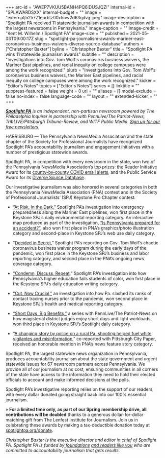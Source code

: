 +++
arc-id = "AWEP7VKUU5BANH4PQ6IDUSJQZI"
internal-id = "SPLAWARDSXX"
internal-budget = ""
image = "external/n2h771eprbtz00xhnw2d63qdvg.jpeg"
image-description = "Spotlight PA received 11 statewide journalism awards in competition with the largest newsrooms in Pennsylvania."
image-caption = ""
image-credit = "Kent M. Wilhelm / Spotlight PA"
image-size = ""
published = 2021-05-03T09:00:17Z
slug = "spotlight-pa-journalism-awards-mariner-east-coronavirus-business-waivers-diverse-source-database"
authors = ["Christopher Baxter"]
byline = "Christopher Baxter"
title = "Spotlight PA wins 11 statewide journalism awards"
subtitle = ""
description = "Investigations into Gov. Tom Wolf's coronavirus business waivers, the Mariner East pipelines, and racial inequity on college campuses were among the work recognized."
blurb = "Investigations into Gov. Tom Wolf's coronavirus business waivers, the Mariner East pipelines, and racial inequity on college campuses were among the work recognized."
kicker = "Editor's Notes"
topics = ["Editor's Notes"]
series = []
linktitle = ""
suppress-featured = false
weight = 0
url = ""
aliases = []
modal-exclude = false
no-index = false
language-code = ""
layout = ""
extended-kicker = ""
+++

<a href="https://www.spotlightpa.org/"><i><b>Spotlight PA</b></i></a><i> is an independent, non-partisan newsroom powered by The Philadelphia Inquirer in partnership with PennLive/The Patriot-News, TribLIVE/Pittsburgh Tribune-Review, and WITF Public Media. </i><a href="https://www.spotlightpa.org/newsletters"><i>Sign up for our free newsletters</i></a><i>.</i>

HARRISBURG — The Pennsylvania NewsMedia Association and the state chapter of the Society for Professional Journalists have recognized Spotlight PA’s accountability journalism and engagement initiatives with a number of prestigious statewide awards.

Spotlight PA, in competition with every newsroom in the state, won two of the Pennsylvania NewsMedia Association’s top prizes: the Reader Initiative Award for its <a href="https://www.spotlightpa.org/newsletters/covid/">county-by-county COVID email alerts</a>, and the Public Service Award for its <a href="https://sources.spotlightpa.org/">Diverse Source Database</a>.

<script src="https://www.spotlightpa.org/embed.js" async></script><div data-spl-embed-version="1" data-spl-src="https://www.spotlightpa.org/embeds/donate/?teaser_text=Our%20members%20allow%20Spotlight%20PA%20to%20keep%20our%20vital%20investigative%20journalism%20free%20and%20available%20to%20all.%20%3Cb%3ESupport%20our%20local%20journalism%20today%2C%20and%20all%20contributions%20will%20be%20DOUBLED.%3C%2Fb%3E&cta_text=YES%2C%20DOUBLE%20MY%20GIFT&eyebrow_text=SPRING%20MEMBERSHIP%20DRIVE"></div>

Our investigative journalism was also honored in several categories in both the Pennsylvania NewsMedia Association (PNA) contest and in the Society of Professional Journalists’ (SPJ) Keystone Pro Chapter contest:

- <a href="https://www.spotlightpa.org/series/mariner-east-pipeline/">“At Risk, In the Dark,”</a> Spotlight PA’s investigation into emergency preparedness along the Mariner East pipelines, won first place in the Keystone SPJ’s daily environmental reporting category. An interactive map produced as part of the investigation, <a href="https://www.spotlightpa.org/news/2020/10/mariner-east-pipeline-interactive-map-explore/">“Is Pennsylvania prepared for an accident?”</a>, also won first place in PNA’s graphics/photo illustration category and second-place in Keystone SPJ’s web use daily category.

- “<a href="https://www.spotlightpa.org/series/decided-in-secret/">Decided in Secret</a>,” Spotlight PA’s reporting on Gov. Tom Wolf’s chaotic coronavirus business waiver program during the early days of the pandemic, won first place in the Keystone SPJ’s business and labor reporting category, and second place in the PNA’s ongoing news coverage category.

- <a href="https://www.spotlightpa.org/news/2020/08/pennsylvania-public-universities-colleges-campus-racism/">“Condemn, Discuss, Repeat,</a>” Spotlight PA’s investigation into how Pennsylvania’s higher education fails students of color, won first place in the Keystone SPJ’s daily education writing category.

- <a href="https://www.spotlightpa.org/news/2020/04/pennsylvania-coronavirus-investigation-contact-tracing-nurses-budget-cuts/">“Cut, Now Crucial,”</a> an investigation into how Pa. slashed its ranks of contact tracing nurses prior to the pandemic, won second place in Keystone SPJ’s health and medical reporting category.

- <a href="https://www.spotlightpa.org/series/short-days-big-benefits/">“Short Days, Big Benefits,”</a> a series with PennLive/The Patriot-News on how magisterial district judges enjoy short days and light workloads, won third place in Keystone SPJ’s Spotlight daily category.

- “<a href="https://www.spotlightpa.org/news/2020/09/pa-state-police-bedford-shooting-civil-rights-marchers/">A changing story by police on a rural Pa. shooting helped fuel white vigilantes and misinformation</a>,” co-reported with Pittsburgh City Paper, received an honorable mention in PNA’s news feature story category.

<script src="https://www.spotlightpa.org/embed.js" async></script><div data-spl-embed-version="1" data-spl-src="https://www.spotlightpa.org/embeds/newsletter/"></div>

Spotlight PA, the largest statewide news organization in Pennsylvania, produces accountability journalism about the state government and urgent statewide issues for 67 newsroom partners across Pennsylvania. We provide all of our journalism at no cost, ensuring communities in all corners of the state have access to the information they need to hold their elected officials to account and make informed decisions at the polls.

Spotlight PA’s investigative reporting relies on the support of our readers, with every dollar donated going straight back into our 100% essential journalism.

» <b>For a limited time only, as part of our Spring membership drive, all contributions will be doubled</b> thanks to a generous dollar-for-dollar matching gift from The Lenfest Institute for Journalism. Join us in celebrating these awards by making a tax-deductible donation today at <a href="http://checkout.fundjournalism.org/memberform?org_id=spotlightpa&campaign=701f4000000TVuXAAW">spotlightpa.org/donate</a>.

<i>Christopher Baxter is the executive director and editor in chief of Spotlight PA. Spotlight PA is funded by</i><a href="https://www.spotlightpa.org/support"><i> foundations</i></a><i> </i><a href="https://www.spotlightpa.org/support"><i>and readers like you</i></a><i> who are committed to accountability journalism that gets results.</i>
